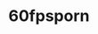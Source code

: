 ---
title: 60fpsporn
crosslinks:
- meetpornstar
- BestTeenGirls
- fuxtaposition
- Full_HD_porn
- NSFW_GIF
- BustyNaturalPornstars
- EmilyBloom
- BringHerToHeaven
- TheRedFox
- waist
- tipofmypenis
- theSourcer
- nsfwhardcore
- jilling
- TheyDidTheMap
- CumHaters
- thegrandtour
- slavsquatting
- NegativeWithGold
- POV
---